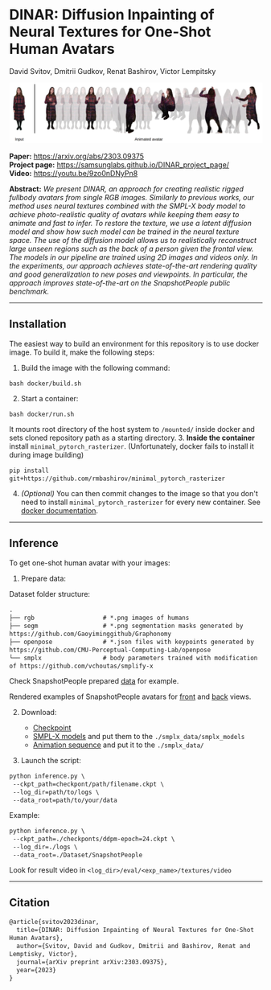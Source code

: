 
# DINAR: Diffusion Inpainting of Neural Textures for One-Shot Human Avatars



David Svitov, Dmitrii Gudkov, Renat Bashirov, Victor Lempitsky

![An avatar example](images/avatar.png)

**Paper:** https://arxiv.org/abs/2303.09375 <br>
**Project page:** https://samsunglabs.github.io/DINAR_project_page/ <br>
**Video:** https://youtu.be/9zo0nDNyPn8 <br>

**Abstract:**  *We present DINAR, an approach for creating realistic rigged fullbody avatars from single RGB images. Similarly to previous works, our method uses neural textures combined with the SMPL-X body model to achieve photo-realistic quality of avatars while keeping them easy to animate and fast to infer. To restore the texture, we use a latent diffusion model and show how such model can be trained in the neural texture space. The use of the diffusion model allows us to realistically reconstruct large unseen regions such as the back of a person given the frontal view. The models in our pipeline are trained using 2D images and videos only. In the experiments, our approach achieves state-of-the-art rendering quality and good generalization to new poses and viewpoints. In particular, the approach improves state-of-the-art on the SnapshotPeople public benchmark.* 

---
## Installation

The easiest way to build an environment for this repository is to use docker image. To build it, make the following steps:
1. Build the image with the following command:
```
bash docker/build.sh
```
2. Start a container:
```
bash docker/run.sh
```
It mounts root directory of the host system to `/mounted/` inside docker and sets cloned repository path as a starting directory.
3. **Inside the container** install `minimal_pytorch_rasterizer`. (Unfortunately, docker fails to install it during image building)
```
pip install git+https://github.com/rmbashirov/minimal_pytorch_rasterizer
```
4. *(Optional)* You can then commit changes to the image so that you don't need to install  `minimal_pytorch_rasterizer` for every new container. See [docker documentation](https://docs.docker.com/engine/reference/commandline/commit/).


---
## Inference

To get one-shot human avatar with your images:
1. Prepare data:

Dataset folder structure:

    .
    ├── rgb                   # *.png images of humans
    ├── segm                  # *.png segmentation masks generated by https://github.com/Gaoyiminggithub/Graphonomy
    ├── openpose              # *.json files with keypoints generated by https://github.com/CMU-Perceptual-Computing-Lab/openpose
    └── smplx                 # body parameters trained with modification of https://github.com/vchoutas/smplify-x

Check SnapshotPeople prepared [data](https://drive.google.com/file/d/1JTlSvW4jjLApIeDL18AAnW3RQ4pMaP49/view?usp=sharing) for example.

Rendered examples of SnapshotPeople avatars for [front](https://drive.google.com/file/d/1kaS_4w-3vXWBDnR8L6uCnlIe1LcbQzq2/view?usp=sharing) and [back](https://drive.google.com/file/d/1HK4PDPsROlQ4U4IRfihI3x5TKi82_X_j/view?usp=sharing) views.

2. Download: 
   * [Checkpoint](https://drive.google.com/file/d/1btN1With9w1S4cd_zaO8eN_jI3-87Wyh/view?usp=sharing) 
   * [SMPL-X models](https://smpl-x.is.tue.mpg.de/download.php) and put them to the ```./smplx_data/smplx_models```
   * [Animation sequence](https://drive.google.com/file/d/12VhGqdl4egrPWWWzXW9k7cwgJKxgv9t2/view?usp=sharing) and put it to the ```./smplx_data/```

3. Launch the script:
```
python inference.py \
 --ckpt_path=checkpont/path/filename.ckpt \
 --log_dir=path/to/logs \
 --data_root=path/to/your/data 
```
Example:
```
python inference.py \
 --ckpt_path=./checkponts/ddpm-epoch=24.ckpt \
 --log_dir=./logs \
 --data_root=./Dataset/SnapshotPeople 
```

Look for result video in ```<log_dir>/eval/<exp_name>/textures/video```

---
## Citation
```
@article{svitov2023dinar,
  title={DINAR: Diffusion Inpainting of Neural Textures for One-Shot Human Avatars},
  author={Svitov, David and Gudkov, Dmitrii and Bashirov, Renat and Lemptisky, Victor},
  journal={arXiv preprint arXiv:2303.09375},
  year={2023}
}
```
